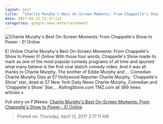 ```yaml
---
layout: post
title:  "Charlie Murphy's Best On-Screen Moments: From Chappelle's Show to Power - E! Online"
date: 2017-04-12 21:17:11Z
categories: google-news-entertaintment
---
```


![Charlie Murphy's Best On-Screen Moments: From Chappelle's Show to Power - E! Online](http://akns-images.eonline.com/eol_images/Entire_Site/2017312/rs_600x600-170412140346-600-chappelle-show-charlie-murphy-041217.jpg?downsize=450:*&crop=450:350;left,top)

E! Online Charlie Murphy's Best On-Screen Moments: From Chappelle's Show to Power E! Online With those four words, Chappelle's Show made its mark as one of the most popular comedy programs of all time and spurred what many believe is the first viral sketch comedy video. And it was all thanks to Charlie Murphy. The brother of Eddie Murphy and ... Comedian Charlie Murphy Dies at 57 Hollywood Reporter Charlie Murphy, 'Chappelle's Show' star, dead at 57 New York Daily News Charlie Murphy, Comedian and 'Chappelle's Show' Star,... RollingStone.com TMZ.com all 369 news articles »


Full story on F3News: [Charlie Murphy's Best On-Screen Moments: From Chappelle's Show to Power - E! Online](http://www.f3nws.com/n/REkFpB)

> Posted on: Thursday, April 13, 2017 2:17:11 AM
